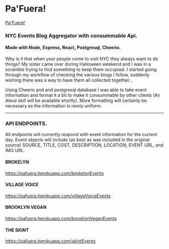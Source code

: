 # Pa'Fuera!

[Pa'Fuera!]('') 

### NYC Events Blog Aggregator with consummable Api. 
#### Made with Node, Express, React, Postgresql, Cheerio.

Why is it that when your people come to visit NYC they always want to do things? My sister came over during Halloween weekend and I was in a scramble trying to find something to keep them occupied. I started going through my workflow of checking the various blogs I follow, suddenly wishing there was a way to have them all collected together...

Using Cheerio and and postgresql database I was able to take event information and format it a bit to make it consummable by other clients (An Alexa skill will be available shortly). More formatting will certainly be necessary as the information is rarely uniform. 

---

### API ENDPOINTS.
All endpoints will currently respond with event information for the current day. Event objects will include (as best as was included in the original source) SOURCE, TITLE, COST, DESCRIPTION, LOCATION, EVENT URL, and IMG URL.

#### BROKELYN
https://pafuera.herokuapp.com/brokelynEvents

#### VILLAGE VOICE
https://pafuera.herokuapp.com/villageVoiceEvents

#### BROOKLYN VEGAN
https://pafuera.herokuapp.com/brooklynVeganEvents

#### THE SKINT
https://pafuera.herokuapp.com/skintEvents


